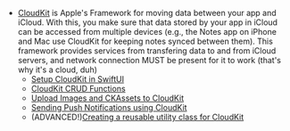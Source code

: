 - [CloudKit](https://developer.apple.com/documentation/cloudkit/) is Apple's Framework for moving data between your app and iCloud. With this, you make sure that data stored by your app in iCloud can be accessed from multiple devices (e.g., the Notes app on iPhone and Mac use CloudKit for keeping notes synced between them). This framework provides services from transfering data to and from iCloud servers, and network connection MUST be present for it to work (that's why it's a cloud, duh)
	- [Setup CloudKit in SwiftUI](https://youtu.be/tww2vbJjXpA?si=elAwKCYChyKz0vxO)
	- [CloudKit CRUD Functions](https://youtu.be/A-1U_iXiCyI?si=wSFBxaQBuaxGICWC)
	- [Upload Images and CKAssets to CloudKit](https://youtu.be/AtFMqG-zziA?si=o92wq_CKnpiCIrj8)
	- [Sending Push Notifications using CloudKit](https://youtu.be/vr5CBfaK14A?si=jCCywuByIXpfLicO)
	- (ADVANCED!)[Creating a reusable utility class for CloudKit](https://youtu.be/OD_FDJOv-Ek?si=xbVnEQ3LjV6MWnJJ)

